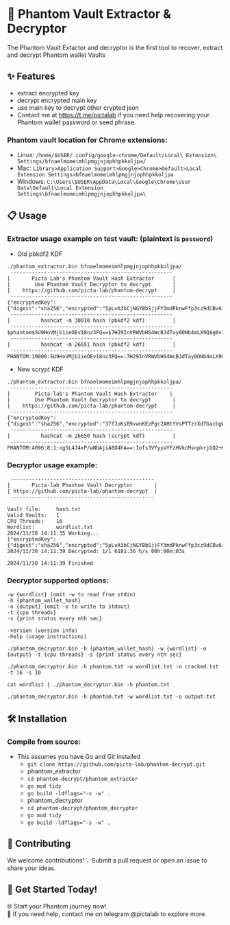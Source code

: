 
# 🚀 Phantom Vault Extractor & Decryptor
The Phantom Vault Extactor and decryptor is the first tool to recover, extract and decrypt Phantom wallet Vaults
## ✨ Features
- extract encrypted key
- decrypt encrypted main key
- use main key to decrypt other crypted json
- Contact me at https://t.me/pictalab if you need help recovering your Phantom wallet password or seed phrase.


### Phantom vault location for Chrome extensions:
- Linux: `/home/$USER/.config/google-chrome/Default/Local\ Extension\ Settings/bfnaelmomeimhlpmgjnjophhpkkoljpa/`
- Mac: `Library>Application Support>Google>Chrome>Default>Local Extension Settings>bfnaelmomeimhlpmgjnjophhpkkoljpa`
- Windows: `C:\Users\$USER\AppData\Local\Google\Chrome\User Data\Default\Local Extension Settings\bfnaelmomeimhlpmgjnjophhpkkoljpa\`

## 📋 Usage
### Extractor usage example on test vault: (plaintext is `password`)
* Old pbkdf2 KDF
```
./phantom_extractor.bin bfnaelmomeimhlpmgjnjophhpkkoljpa/
 ----------------------------------------------------- 
|       Picta Lab's Phantom Vault Hash Extractor      |
|        Use Phantom Vault Decryptor to decrypt       |
|    https://github.com/picta-lab/phantom-decrypt     |
 ----------------------------------------------------- 
{"encryptedKey":{"digest":"sha256","encrypted":"5pLvA3bCjNGYBbSjjFY3mdPknwFfp3cz9dCBv6izyyrqEhYCBkKwo3zZUzBP44KtY3","iterations":10000,"kdf":"pbkdf2","nonce":"NZT6kw5Cd5VeZu5yJGJcFcP24tnmg4xsR","salt":"A43vTZnm9c5CiQ6FLTdV9v"},"version":1}
 ----------------------------------------------------- 
|          hashcat -m 30010 hash (pbkdf2 kdf)         |
 ----------------------------------------------------- 
$phantom$SU9HoVMjb1ieOEv18nz3FQ==$7H29InVRWVbHS4WcBJdTay0ONb4mLX9Q$g0vJAbflhH4jJJDvuv7Ar5THgzBmJ8tt6oajsQZd/dSXNNjcY5/0eGeF5c1NW1WU
 ----------------------------------------------------- 
|          hashcat -m 26651 hash (pbkdf2 kdf)         |
 ----------------------------------------------------- 
PHANTOM:10000:SU9HoVMjb1ieOEv18nz3FQ==:7H29InVRWVbHS4WcBJdTay0ONb4mLX9Q:g0vJAbflhH4jJJDvuv7Ar5THgzBmJ8tt6oajsQZd/dSXNNjcY5/0eGeF5c1NW1WU
```
* New scrypt KDF
```
./phantom_extractor.bin bfnaelmomeimhlpmgjnjophhpkkoljpa/
 ----------------------------------------------------- 
|        Picta-lab's Phantom Vault Hash Extractor    |
|        Use Phantom Vault Decryptor to decrypt       |
|    https://github.com/picta-lab/phantom-decrypt     |
 ----------------------------------------------------- 
{"encryptedKey":{"digest":"sha256","encrypted":"37fJoKsB9vwnKEzPgc2AHtYVsPTTzrXdTGacbgWxLxbiS7Ri3P3iNnf8csaKwJ4wpk","iterations":10000,"kdf":"scrypt","nonce":"49aomus4HiKLyg7F66pSinR4tpuUuJDHX","salt":"M1PMFn4p4gdCxZDzf8qX71"},"version":1}
 ----------------------------------------------------- 
|          hashcat -m 26650 hash (scrypt kdf)         |
 ----------------------------------------------------- 
PHANTOM:4096:8:1:ogSL4J4xP/wNbAjiA8Q4hA==:Iofs3VYyyaYFzHVkcMsnpkrjGQ2+Kni2:OacHaTJAM8dD7XJIj5bGMU3cM8QW3u92n+ngYjXsgRSR20FDnkMLQHTgPxJDefOx

```
### Decryptor usage example:
```
 ----------------------------------------------- 
|       Picta-lab Phantom Vault Decryptor       |
| https://github.com/picta-lab/phantom-decrypt  |
 ----------------------------------------------- 

Vault file:     hash.txt
Valid Vaults:   1
CPU Threads:    16
Wordlist:       wordlist.txt
2024/11/30 14:11:35 Working...
{"encryptedKey":{"digest":"sha256","encrypted":"5pLvA3bCjNGYBbSjjFY3mdPknwFfp3cz9dCBv6izyyrqEhYCBkKwo3zZUzBP44KtY3","iterations":10000,"kdf":"pbkdf2","nonce":"NZT6kw5Cd5VeZu5yJGJcFcP24tnmg4xsR","salt":"A43vTZnm9c5CiQ6FLTdV9v"},"version":1}:password
2024/11/30 14:11:39 Decrypted: 1/1 6181.36 h/s 00h:00m:03s

2024/11/30 14:11:39 Finished

```
### Decryptor supported options:
```
-w {wordlist} (omit -w to read from stdin)
-h {phantom_wallet_hash}
-o {output} (omit -o to write to stdout)
-t {cpu threads}
-s {print status every nth sec}

-version (version info)
-help (usage instructions)

./phantom_decryptor.bin -h {phantom_wallet_hash} -w {wordlist} -o {output} -t {cpu threads} -s {print status every nth sec}

./phantom_decryptor.bin -h phantom.txt -w wordlist.txt -o cracked.txt -t 16 -s 10

cat wordlist | ./phantom_decryptor.bin -h phantom.txt

./phantom_decryptor.bin -h phantom.txt -w wordlist.txt -o output.txt
```

## 🛠 Installation

### Compile from source:
- This assumes you have Go and Git installed
  - `git clone https://github.com/picta-lab/phantom-decrypt.git`
  - phantom_extractor
  - `cd phantom-decrypt/phantom_extractor`
  - `go mod tidy`
  - `go build -ldflags="-s -w" .`
  - phantom_decryptor
  - `cd phantom-decrypt/phantom_decryptor`
  - `go mod tidy`
  - `go build -ldflags="-s -w" .`

## 🤝 Contributing
We welcome contributions! 💡 Submit a pull request or open an issue to share your ideas.

## 🌟 Get Started Today!
🌐 Start your Phantom journey now!  
🔗 If you need help, contact me on telegram @pictalab to explore more.  
